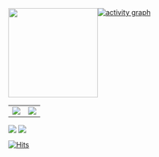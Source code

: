 <div style="display:flex">
<a href="#">
<img height="180em" src="https://github-readme-stats.vercel.app/api/top-langs/?username=miptleha&layout=compact&hide=HTML"/>
</a>

<a href="#">
 <img src="https://github-readme-activity-graph.vercel.app/graph?username=miptleha&theme=react-dark&hide_border=true&hide_title=false&area=true&custom_title=Total%20contribution%20graph%20in%20all%20repo" alt="activity graph"/>
</a>
</div>



<table>
  <tr>
    <td valign="top"><img src="https://github-readme-stats.vercel.app/api/top-langs/?username=miptleha&layout=compact&show_icons=true"/></td>
    <td valign="top"><img src="https://github-readme-stats.vercel.app/api?username=miptleha&show_icons=true&title_color=ffffff&icon_color=34abeb&text_color=daf7dc&bg_color=151515"/></td>
  </tr>
</table>


<div>
    <img align=top src="https://github-readme-stats.vercel.app/api/top-langs/?username=anuraghazra&layout=compact"/>
    <img align=top src="https://github-readme-stats.vercel.app/api?username=anuraghazra&show_icons=true&title_color=ffffff&icon_color=34abeb&text_color=daf7dc&bg_color=151515"/>
<div>

[![Hits](https://hits.seeyoufarm.com/api/count/incr/badge.svg?url=https%3A%2F%2Fgithub.com%2Fmiptleha&count_bg=%230C7DBD&title_bg=%23555555&icon=&icon_color=%23E7E7E7&title=hits&edge_flat=false)](https://hits.seeyoufarm.com)
